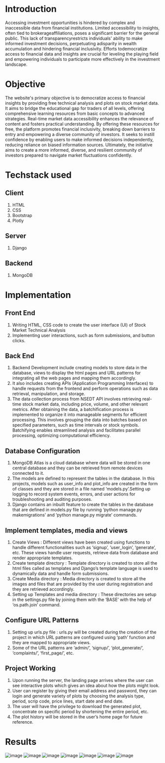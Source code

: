 # Introduction
Accessing investment opportunities is hindered by complex and inaccessible data from financial institutions. Limited accessibility to insights, often tied to brokerageaffiliations, poses a significant barrier for the general public. This lack of transparencyrestricts individuals' ability to make informed investment decisions, perpetuating adisparity in wealth accumulation and hindering financial inclusivity. Efforts todemocratize access to financial data and insights are crucial for leveling the playing field and empowering individuals to participate more effectively in the investment landscape.

# Objective
The website's primary objective is to democratize access to financial insights by providing free technical analysis and plots on stock market data. It aims to bridge the educational gap for traders of all levels, offering comprehensive learning resources from basic concepts to advanced strategies. Real-time market data accessibility enhances the relevance of content and fosters practical understanding. By offering these resources for free, the platform promotes financial inclusivity, breaking down barriers to entry and empowering a diverse community of investors. It seeks to instill confidence by enabling users to make informed decisions independently, reducing reliance on biased information sources. Ultimately, the initiative aims to create a more informed, diverse, and resilient community of investors prepared to navigate market fluctuations confidently.

# Techstack used
## Client
1) HTML
2) CSS
3) Bootstrap
4) Plotly
## Server 
1) Django
## Backend
1) MongoDB 

# Implementation
## Front End
1) Writing HTML, CSS code to create the user interface (UI) of Stock Market Technical Analysis
2) Implementing user interactions, such as form submissions, and button clicks.

## Back End
1) Backend Development include creating models to store data in the database, views to display the html pages and URL patterns for integrating all the web pages and mapping them accordingly.
2) It also includes creating APIs (Application Programming Interfaces) to handle requests from the frontend and perform operations such as data retrieval, manipulation, and storage.
3) The data collection process from NSEDT API involves retrieving real-time stock market data, including price, volume, and other relevant metrics. After obtaining the data, a batchification process is implemented to organize it into manageable segments for efficient processing. This involves grouping the data into batches based on specified parameters, such as time intervals or stock symbols. Batchifying enables streamlined analysis and facilitates parallel processing, optimizing computational efficiency.

## Database Configuration
1) MongoDB Atlas is a cloud database where data will be stored in one central database and they can be retrieved from remote devices connected to it.
2) The models are defined to represent the tables in the database. In this projects, models such as user_info and plot_info are created in the form of classes and they are stored in a file named ‘models.py’.Setting up logging to record system events, errors, and user actions for troubleshooting and auditing purposes.
3) Django contains an inbuilt feature to create the tables in the database that are defined in models.py file by running ‘python manage.py makemigrations’ and ‘python manage.py migrate’ commands.

## Implement templates, media and views
1) Create Views : Different views have been created using functions to handle different functionalities such as ‘signup’, ‘user_login’, ‘generate’, etc. These views handle user requests, retrieve data from database and render appropriate templates.
2) Create template directory : Template directory is created to store all the html files called as templates and Django’s template language is used to dynamically data and handle form submissions.
3) Create Media directory : Media directory is created to store all the images and files that are provided by the user during registration and they are retrieved accordingly.
4) Setting up Templates and media directory : These directories are setup in the settings.py file by joining them with the ‘BASE’ with the help of ‘os.path.join’ command.

## Configure URL Patterns
1) Setting up urls.py file : urls.py will be created during the creation of the project in which URL patterns are configured using ‘path’ function and they are mapped to appropriate views.
2) Some of the URL patterns are ‘admin/’, ‘signup/’, ‘plot_generate/’, ‘complaints/’, ‘first_page/’, etc.

## Project Working
1) Upon running the server, the landing page arrives where the user can see interactive plots which gives an idea about how the plots might look.
2) User can register by giving their email address and password, they can login and generate variety of plots by choosing the analysis type, period, scrip code, price lines, start date and end date.
3) The user will have the privilege to download the generated plot, concentrate on specific period by shortening the entire period, etc.
4) The plot history will be stored in the user’s home page for future reference.

# Results
![image](https://github.com/ymshreyas/webtech_project/assets/123388366/091e16b7-47e1-40ec-a4e5-41e4acb06910)
![image](https://github.com/ymshreyas/webtech_project/assets/123388366/6dfe203b-e780-44b9-bcf5-80142d878572)
![image](https://github.com/ymshreyas/webtech_project/assets/123388366/d28edc3c-ed35-4bc6-92d1-9c9069583f4f)
![image](https://github.com/ymshreyas/webtech_project/assets/123388366/eb0115e1-46b7-4c72-b87e-077e069e3b44)
![image](https://github.com/ymshreyas/webtech_project/assets/123388366/3efe06d5-389e-48c4-a55d-288a12036544)
![image](https://github.com/ymshreyas/webtech_project/assets/123388366/12e3f7a4-ddc5-4e84-be87-20f3425d4152)
![image](https://github.com/ymshreyas/webtech_project/assets/123388366/b8e240b4-7c4a-47a0-8e0e-39ef968ecce2)






